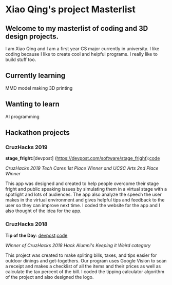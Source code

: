 # Xiao Qing's project Masterlist

## Welcome to my masterlist of coding and 3D design projects.
I am Xiao Qing and I am a first year CS major currently in university. I like coding because I like to create cool and helpful programs. I really like to build stuff too.

## Currently learning

MMD model making
3D printing

## Wanting to learn

AI programming

## Hackathon projects

### CruzHacks 2019

**stage_fright**:[devpost] (https://devpost.com/software/stage_fright):[code](https://github.com/jnkrupp/stage-fright)

_CruzHacks 2019 Tech Cares 1st Place Winner and UCSC Arts 2nd Place Winner_

This app was designed and created to help people overcome their stage fright and public speaking issues by simulating them in a virtual stage with a spotlight and lots of audiences. The app also analyze the speech the user makes in the virtual environment and gives helpful tips and feedback to the user so they can improve next time. I coded the website for the app and I also thought of the idea for the app.


### CruzHacks 2018

**Tip of the Day**: [devpost](https://devpost.com/software/tip-of-the-day):[code](https://github.com/Xyuubao/Tip-Of-the-Day)

_Winner of CruzHacks 2018 Hack Alumni's Keeping it Weird category_

This project was created to make spliting bills, taxes, and tips easier for outdoor dinings and get-togethers. Our program uses Google Vision to scan a receipt and makes a checklist of all the items and their prices as well as calculate the tax percent of the bill. I coded the tipping calculator algorithm of the project and also designed the logo.

















